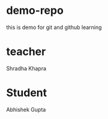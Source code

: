 # demo-repo
this is demo for git and github learning
# teacher
Shradha Khapra
# Student
Abhishek Gupta